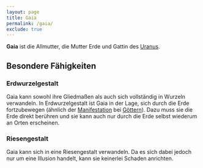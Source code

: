 ```yaml
---
layout: page
title: Gaia
permalink: /gaia/
exclude: true
---
```


**Gaia** ist die Allmutter, die Mutter Erde und Gattin des [Uranus](/uranus/).

## Besondere Fähigkeiten

### Erdwurzelgestalt

Gaia kann sowohl ihre Gliedmaßen als auch sich vollständig in Wurzeln verwandeln. In Erdwurzelgestalt ist Gaia in der Lage, sich durch die Erde fortzubewegen (ähnlich der [Manifestation](/manifestation/) bei [Göttern](/goetter/)). Dazu muss sie die Erde direkt berühren und sie kann auch nur durch die Erde selbst wiederum an Orten erscheinen.

### Riesengestalt

Gaia kann sich in eine Riesengestalt verwandeln. Da es sich dabei jedoch nur um eine Illusion handelt, kann sie keinerlei Schaden anrichten.
